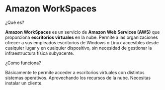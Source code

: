 # Amazon WorkSpaces

¿Qué es?

**Amazon WorkSpaces** es un servicio de **Amazon Web Services (AWS)** que proporciona **escritorios virtuales** en la nube. Permite a las organizaciones ofrecer a sus empleados escritorios de Windows o Linux accesibles desde cualquier lugar y en cualquier dispositivo, sin necesidad de gestionar la infraestructura física subyacente.

¿Como funciona?

Básicamente te permite acceder a escritorios virtuales con distintos sistemas operativos. Aprovechando los recursos de la nube. Necesitas instalar un cliente.